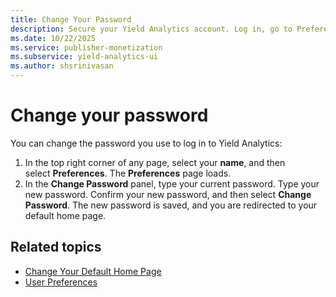 ```yaml
---
title: Change Your Password
description: Secure your Yield Analytics account. Log in, go to Preferences, update password in Change Password panel, and save changes.
ms.date: 10/22/2025
ms.service: publisher-monetization
ms.subservice: yield-analytics-ui
ms.author: shsrinivasan
---
```


# Change your password

You can change the password you use to log in to Yield Analytics:

1. In the top right corner of any page, select your **name**, and then select **Preferences**. The **Preferences** page loads.
1. In the **Change Password** panel, type your current password. Type your new password. Confirm your new password, and then select **Change Password**. The new password is saved, and you are redirected to your default home page.

## Related topics

- [Change Your Default Home Page](change-your-default-home-page.md)
- [User Preferences](user-preferences.md)

